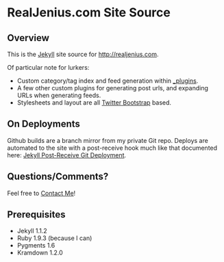 # RealJenius.com Site Source

## Overview

This is the [Jekyll](http://jekyllrb.com/) site source for http://realjenius.com.

Of particular note for lurkers:
* Custom category/tag index and feed generation within [_plugins](https://github.com/realjenius/realjenius.com/tree/master/_plugins).
* A few other custom plugins for generating post urls, and expanding URLs when generating feeds.
* Stylesheets and layout are all [Twitter Bootstrap](twitter.github.com/bootstrap/) based.

## On Deployments

Github builds are a branch mirror from my private Git repo. Deploys are automated to the site with a post-receive hook much like that documented here: [Jekyll Post-Receive Git Deployment](https://github.com/mojombo/jekyll/wiki/Deployment).

## Questions/Comments?

Feel free to [Contact Me](http://realjenius.com/contact.html)!

## Prerequisites

* Jekyll 1.1.2
* Ruby 1.9.3 (because I can)
* Pygments 1.6
* Kramdown 1.2.0

